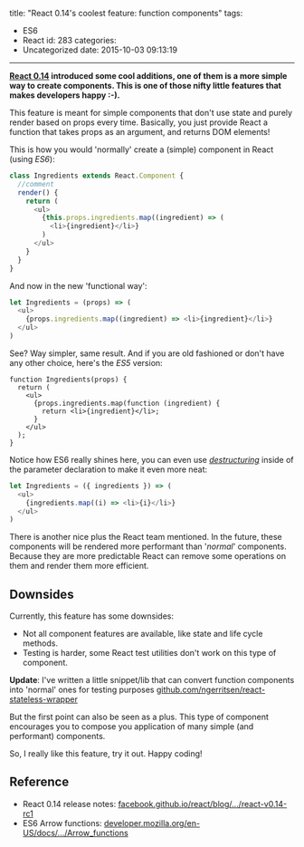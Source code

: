 title: "React 0.14's coolest feature: function components"
tags:
  - ES6
  - React
id: 283
categories:
  - Uncategorized
date: 2015-10-03 09:13:19
---

**[React 0.14](https://facebook.github.io/react/blog/2015/09/10/react-v0.14-rc1.html) introduced some cool additions, one of them is a more simple way to create components. This is one of those nifty little features that makes developers happy :-).**

<!-- more -->

This feature is meant for simple components that don't use state and purely render based on props every time. Basically, you just provide React a function that takes props as an argument, and returns DOM elements!

This is how you would 'normally' create a (simple) component in React (using _ES6_):

```javascript
class Ingredients extends React.Component {
  //comment
  render() {
    return (
      <ul>
        {this.props.ingredients.map((ingredient) => (
          <li>{ingredient}</li>}
        )
      </ul>
    }
  }
}
```

And now in the new 'functional way':

```javascript
let Ingredients = (props) => (
  <ul>
    {props.ingredients.map((ingredient) => <li>{ingredient}</li>}
  </ul>
)
```

See? Way simpler, same result. And if you are old fashioned or don't have any other choice, here's the _ES5_ version:

```
function Ingredients(props) {
  return (
    <ul>
      {props.ingredients.map(function (ingredient) {
        return <li>{ingredient}</li>;
      }
    </ul>
  );
}
```

Notice how ES6 really shines here, you can even use _[destructuring](https://developer.mozilla.org/en/docs/Web/JavaScript/Reference/Operators/Destructuring_assignment)_ inside of the parameter declaration to make it even more neat:

```javascript
let Ingredients = ({ ingredients }) => (
  <ul>
    {ingredients.map((i) => <li>{i}</li>}
  </ul>
)
```

There is another nice plus the React team mentioned. In the future, these components will be rendered more performant than '_normal_' components. Because they are more predictable React can remove some operations on them and render them more efficient.

## Downsides

Currently, this feature has some downsides:

*   Not all component features are available, like state and life cycle methods.
*   Testing is harder, some React test utilities don't work on this type of component.

**Update**: I've written a little snippet/lib that can convert function components into 'normal' ones for testing purposes [github.com/ngerritsen/react-stateless-wrapper](https://github.com/ngerritsen/react-stateless-wrapper)

But the first point can also be seen as a plus. This type of component encourages you to compose you application of many simple (and performant) components.

So, I really like this feature, try it out. Happy coding!

## Reference

*   React 0.14 release notes: [facebook.github.io/react/blog/.../react-v0.14-rc1](https://facebook.github.io/react/blog/2015/09/10/react-v0.14-rc1.html)
*   ES6 Arrow functions: [developer.mozilla.org/en-US/docs/.../Arrow_functions](https://developer.mozilla.org/en-US/docs/Web/JavaScript/Reference/Functions/Arrow_functions)
